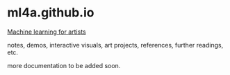# ml4a.github.io

[Machine learning for artists](http://ml4a.github.io)

notes, demos, interactive visuals, art projects, references, further readings, etc.

more documentation to be added soon.







